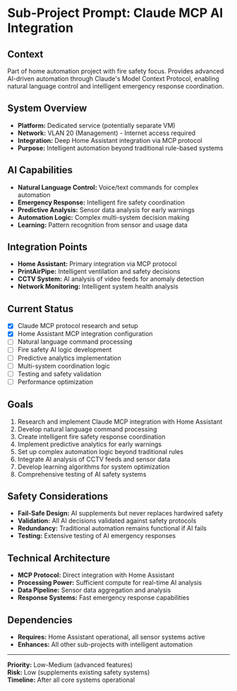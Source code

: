 # Sub-Project Prompt: Claude MCP AI Integration

## Context
Part of home automation project with fire safety focus. Provides advanced AI-driven automation through Claude's Model Context Protocol, enabling natural language control and intelligent emergency response coordination.

## System Overview
- **Platform:** Dedicated service (potentially separate VM)
- **Network:** VLAN 20 (Management) - Internet access required
- **Integration:** Deep Home Assistant integration via MCP protocol
- **Purpose:** Intelligent automation beyond traditional rule-based systems

## AI Capabilities
- **Natural Language Control:** Voice/text commands for complex automation
- **Emergency Response:** Intelligent fire safety coordination
- **Predictive Analysis:** Sensor data analysis for early warnings
- **Automation Logic:** Complex multi-system decision making
- **Learning:** Pattern recognition from sensor and usage data

## Integration Points
- **Home Assistant:** Primary integration via MCP protocol
- **PrintAirPipe:** Intelligent ventilation and safety decisions
- **CCTV System:** AI analysis of video feeds for anomaly detection
- **Network Monitoring:** Intelligent system health analysis

## Current Status
- [x] Claude MCP protocol research and setup
- [x] Home Assistant MCP integration configuration
- [ ] Natural language command processing
- [ ] Fire safety AI logic development
- [ ] Predictive analytics implementation
- [ ] Multi-system coordination logic
- [ ] Testing and safety validation
- [ ] Performance optimization

## Goals
1. Research and implement Claude MCP integration with Home Assistant
2. Develop natural language command processing
3. Create intelligent fire safety response coordination
4. Implement predictive analytics for early warnings
5. Set up complex automation logic beyond traditional rules
6. Integrate AI analysis of CCTV feeds and sensor data
7. Develop learning algorithms for system optimization
8. Comprehensive testing of AI safety systems

## Safety Considerations
- **Fail-Safe Design:** AI supplements but never replaces hardwired safety
- **Validation:** All AI decisions validated against safety protocols
- **Redundancy:** Traditional automation remains functional if AI fails
- **Testing:** Extensive testing of AI emergency responses

## Technical Architecture
- **MCP Protocol:** Direct integration with Home Assistant
- **Processing Power:** Sufficient compute for real-time AI analysis
- **Data Pipeline:** Sensor data aggregation and analysis
- **Response Systems:** Fast emergency response capabilities

## Dependencies
- **Requires:** Home Assistant operational, all sensor systems active
- **Enhances:** All other sub-projects with intelligent automation

---
**Priority:** Low-Medium (advanced features)  
**Risk:** Low (supplements existing safety systems)  
**Timeline:** After all core systems operational